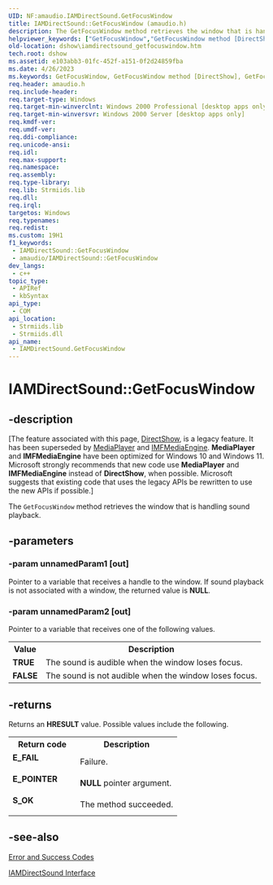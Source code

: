 ```yaml
---
UID: NF:amaudio.IAMDirectSound.GetFocusWindow
title: IAMDirectSound::GetFocusWindow (amaudio.h)
description: The GetFocusWindow method retrieves the window that is handling sound playback.
helpviewer_keywords: ["GetFocusWindow","GetFocusWindow method [DirectShow]","GetFocusWindow method [DirectShow]","IAMDirectSound interface","IAMDirectSound interface [DirectShow]","GetFocusWindow method","IAMDirectSound.GetFocusWindow","IAMDirectSound::GetFocusWindow","IAMDirectSoundGetWindowFocus","amaudio/IAMDirectSound::GetFocusWindow","dshow.iamdirectsound_getfocuswindow"]
old-location: dshow\iamdirectsound_getfocuswindow.htm
tech.root: dshow
ms.assetid: e103abb3-01fc-452f-a151-0f2d24859fba
ms.date: 4/26/2023
ms.keywords: GetFocusWindow, GetFocusWindow method [DirectShow], GetFocusWindow method [DirectShow],IAMDirectSound interface, IAMDirectSound interface [DirectShow],GetFocusWindow method, IAMDirectSound.GetFocusWindow, IAMDirectSound::GetFocusWindow, IAMDirectSoundGetWindowFocus, amaudio/IAMDirectSound::GetFocusWindow, dshow.iamdirectsound_getfocuswindow
req.header: amaudio.h
req.include-header: 
req.target-type: Windows
req.target-min-winverclnt: Windows 2000 Professional [desktop apps only]
req.target-min-winversvr: Windows 2000 Server [desktop apps only]
req.kmdf-ver: 
req.umdf-ver: 
req.ddi-compliance: 
req.unicode-ansi: 
req.idl: 
req.max-support: 
req.namespace: 
req.assembly: 
req.type-library: 
req.lib: Strmiids.lib
req.dll: 
req.irql: 
targetos: Windows
req.typenames: 
req.redist: 
ms.custom: 19H1
f1_keywords:
 - IAMDirectSound::GetFocusWindow
 - amaudio/IAMDirectSound::GetFocusWindow
dev_langs:
 - c++
topic_type:
 - APIRef
 - kbSyntax
api_type:
 - COM
api_location:
 - Strmiids.lib
 - Strmiids.dll
api_name:
 - IAMDirectSound.GetFocusWindow
---
```


# IAMDirectSound::GetFocusWindow


## -description

\[The feature associated with this page, [DirectShow](/windows/win32/directshow/directshow), is a legacy feature. It has been superseded by [MediaPlayer](/uwp/api/Windows.Media.Playback.MediaPlayer) and [IMFMediaEngine](/windows/win32/api/mfmediaengine/nn-mfmediaengine-imfmediaengine). **MediaPlayer** and **IMFMediaEngine** have been optimized for Windows 10 and Windows 11. Microsoft strongly recommends that new code use **MediaPlayer** and **IMFMediaEngine** instead of **DirectShow**, when possible. Microsoft suggests that existing code that uses the legacy APIs be rewritten to use the new APIs if possible.\]

The <code>GetFocusWindow</code> method retrieves the window that is handling sound playback.

## -parameters

### -param unnamedParam1 [out]

Pointer to a variable that receives a handle to the window. If sound playback is not associated with a window, the returned value is <b>NULL</b>.

### -param unnamedParam2 [out]

Pointer to a variable that receives one of the following values.

<table>
<tr>
<th>Value
                </th>
<th>Description
                </th>
</tr>
<tr>
<td><b>TRUE</b></td>
<td>The sound is audible when the window loses focus.</td>
</tr>
<tr>
<td><b>FALSE</b></td>
<td>The sound is not audible when the window loses focus.</td>
</tr>
</table>

## -returns

Returns an <b>HRESULT</b> value. Possible values include the following.

<table>
<tr>
<th>Return code</th>
<th>Description</th>
</tr>
<tr>
<td width="40%">
<dl>
<dt><b>E_FAIL</b></dt>
</dl>
</td>
<td width="60%">
Failure.

</td>
</tr>
<tr>
<td width="40%">
<dl>
<dt><b>E_POINTER</b></dt>
</dl>
</td>
<td width="60%">
<b>NULL</b> pointer argument.

</td>
</tr>
<tr>
<td width="40%">
<dl>
<dt><b>S_OK</b></dt>
</dl>
</td>
<td width="60%">
The method succeeded.

</td>
</tr>
</table>

## -see-also

<a href="/windows/desktop/DirectShow/error-and-success-codes">Error and Success Codes</a>



<a href="/windows/desktop/api/amaudio/nn-amaudio-iamdirectsound">IAMDirectSound Interface</a>